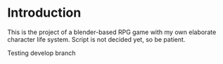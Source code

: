 # Introduction
This is the project of a blender-based RPG game with my own
elaborate character life system. Script is not decided yet, so be
patient.

Testing develop branch

